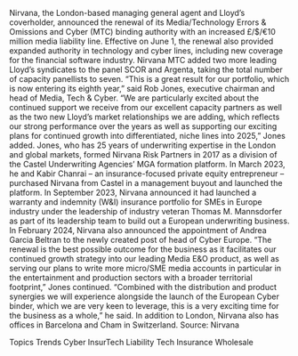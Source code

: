 Nirvana, the London-based managing general agent and Lloyd’s coverholder, announced the renewal of its Media/Technology Errors & Omissions and Cyber (MTC) binding authority with an increased £/$/€10 million media liability line.
Effective on June 1, the renewal also provided expanded authority in technology and cyber lines, including new coverage for the financial software industry.
Nirvana MTC added two more leading Lloyd’s syndicates to the panel SCOR and Argenta, taking the total number of capacity panellists to seven.
“This is a great result for our portfolio, which is now entering its eighth year,” said Rob Jones, executive chairman and head of Media, Tech & Cyber.
“We are particularly excited about the continued support we receive from our excellent capacity partners as well as the two new Lloyd’s market relationships we are adding, which reflects our strong performance over the years as well as supporting our exciting plans for continued growth into differentiated, niche lines into 2025,” Jones added.
Jones, who has 25 years of underwriting expertise in the London and global markets, formed Nirvana Risk Partners in 2017 as a division of the Castel Underwriting Agencies’ MGA formation platform. In March 2023, he and Kabir Chanrai – an insurance-focused private equity entrepreneur – purchased Nirvana from Castel in a management buyout and launched the platform.
In September 2023, Nirvana announced it had launched a warranty and indemnity (W&I) insurance portfolio for SMEs in Europe industry under the leadership of industry veteran Thomas M. Mannsdorfer as part of its leadership team to build out a European underwriting business.
In February 2024, Nirvana also announced the appointment of Andrea Garcia Beltran to the newly created post of head of Cyber Europe.
“The renewal is the best possible outcome for the business as it facilitates our continued growth strategy into our leading Media E&O product, as well as serving our plans to write more micro/SME media accounts in particular in the entertainment and production sectors with a broader territorial footprint,” Jones continued.
“Combined with the distribution and product synergies we will experience alongside the launch of the European Cyber binder, which we are very keen to leverage, this is a very exciting time for the business as a whole,” he said.
In addition to London, Nirvana also has offices in Barcelona and Cham in Switzerland.
Source: Nirvana

Topics
Trends
Cyber
InsurTech
Liability
Tech
Insurance Wholesale
